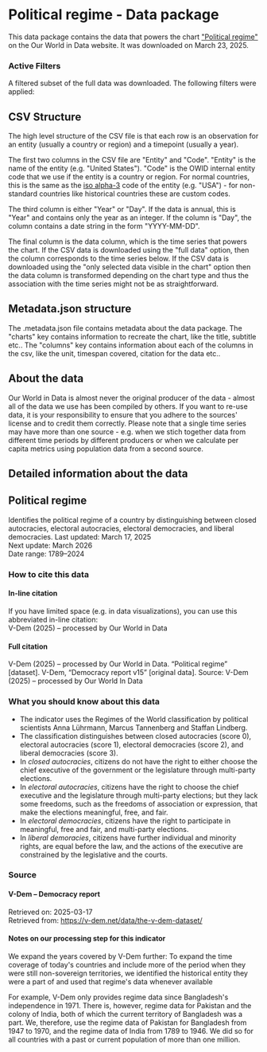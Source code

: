 # Political regime - Data package

This data package contains the data that powers the chart ["Political regime"](https://ourworldindata.org/grapher/political-regime?v=1&csvType=full&useColumnShortNames=false) on the Our World in Data website. It was downloaded on March 23, 2025.

### Active Filters

A filtered subset of the full data was downloaded. The following filters were applied:

## CSV Structure

The high level structure of the CSV file is that each row is an observation for an entity (usually a country or region) and a timepoint (usually a year).

The first two columns in the CSV file are "Entity" and "Code". "Entity" is the name of the entity (e.g. "United States"). "Code" is the OWID internal entity code that we use if the entity is a country or region. For normal countries, this is the same as the [iso alpha-3](https://en.wikipedia.org/wiki/ISO_3166-1_alpha-3) code of the entity (e.g. "USA") - for non-standard countries like historical countries these are custom codes.

The third column is either "Year" or "Day". If the data is annual, this is "Year" and contains only the year as an integer. If the column is "Day", the column contains a date string in the form "YYYY-MM-DD".

The final column is the data column, which is the time series that powers the chart. If the CSV data is downloaded using the "full data" option, then the column corresponds to the time series below. If the CSV data is downloaded using the "only selected data visible in the chart" option then the data column is transformed depending on the chart type and thus the association with the time series might not be as straightforward.

## Metadata.json structure

The .metadata.json file contains metadata about the data package. The "charts" key contains information to recreate the chart, like the title, subtitle etc.. The "columns" key contains information about each of the columns in the csv, like the unit, timespan covered, citation for the data etc..

## About the data

Our World in Data is almost never the original producer of the data - almost all of the data we use has been compiled by others. If you want to re-use data, it is your responsibility to ensure that you adhere to the sources' license and to credit them correctly. Please note that a single time series may have more than one source - e.g. when we stich together data from different time periods by different producers or when we calculate per capita metrics using population data from a second source.

## Detailed information about the data


## Political regime
Identifies the political regime of a country by distinguishing between closed autocracies, electoral autocracies, electoral democracies, and liberal democracies.
Last updated: March 17, 2025  
Next update: March 2026  
Date range: 1789–2024  


### How to cite this data

#### In-line citation
If you have limited space (e.g. in data visualizations), you can use this abbreviated in-line citation:  
V-Dem (2025) – processed by Our World in Data

#### Full citation
V-Dem (2025) – processed by Our World in Data. “Political regime” [dataset]. V-Dem, “Democracy report v15” [original data].
Source: V-Dem (2025) – processed by Our World In Data

### What you should know about this data
* The indicator uses the Regimes of the World classification by political scientists Anna Lührmann, Marcus Tannenberg and Staffan Lindberg.
* The classification distinguishes between closed autocracies (score 0), electoral autocracies (score 1), electoral democracies (score 2), and liberal democracies (score 3).
* In _closed autocracies_, citizens do not have the right to either choose the chief executive of the government or the legislature through multi-party elections.
* In _electoral autocracies_, citizens have the right to choose the chief executive and the legislature through multi-party elections; but they lack some freedoms, such as the freedoms of association or expression, that make the elections meaningful, free, and fair.
* In _electoral democracies_, citizens have the right to participate in meaningful, free and fair, and multi-party elections.
* In _liberal demoracies_, citizens have further individual and minority rights, are equal before the law, and the actions of the executive are constrained by the legislative and the courts.

### Source

#### V-Dem – Democracy report
Retrieved on: 2025-03-17  
Retrieved from: https://v-dem.net/data/the-v-dem-dataset/  

#### Notes on our processing step for this indicator
We expand the years covered by V-Dem further: To expand the time coverage of today's countries and include more of the period when they were still non-sovereign territories, we identified the historical entity they were a part of and used that regime's data whenever available

For example, V-Dem only provides regime data since Bangladesh's independence in 1971. There is, however, regime data for Pakistan and the colony of India, both of which the current territory of Bangladesh was a part. We, therefore, use the regime data of Pakistan for Bangladesh from 1947 to 1970, and the regime data of India from 1789 to 1946. We did so for all countries with a past or current population of more than one million.


    